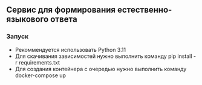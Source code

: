 ## Сервис для формирования естественно-языкового ответа

### Запуск

- Рекоммендуется использовать Python 3.11
- Для скачивания зависимостей нужно выполнить команду pip install -r requirements.txt
- Для создания контейнера с очередью нужно выполнить команду docker-compose up